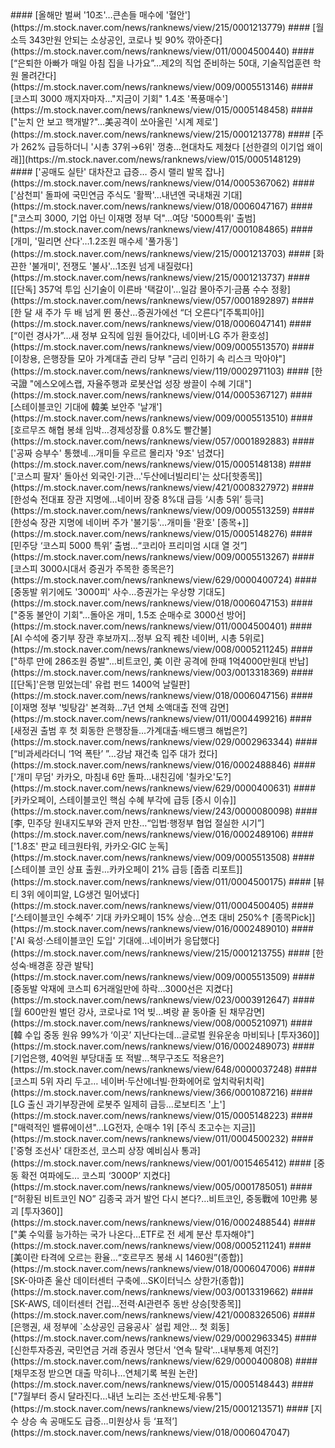 <head><meta charset="utf-8"><title>Vers : 20250623_2300 </title></head>
#### [올해만 벌써 '10조'…큰손들 매수에 '혈안'](https://m.stock.naver.com/news/ranknews/view/215/0001213779)
#### [월소득 343만원 안되는 소상공인, 코로나 빚 90% 깎아준다](https://m.stock.naver.com/news/ranknews/view/011/0004500440)
#### [“은퇴한 아빠가 매일 아침 집을 나가요”…제2의 직업 준비하는 50대, 기술직업훈련 학원 몰려간다](https://m.stock.naver.com/news/ranknews/view/009/0005513146)
#### [코스피 3000 깨지자마자…"지금이 기회" 1.4조 '폭풍매수'](https://m.stock.naver.com/news/ranknews/view/015/0005148458)
#### ["눈치 안 보고 핵개발?"…美공격이 쏘아올린 '시계 제로'](https://m.stock.naver.com/news/ranknews/view/215/0001213778)
#### [주가 262% 급등하더니 '시총 37위→6위' 껑충…현대차도 제쳤다 [선한결의 이기업 왜이래]](https://m.stock.naver.com/news/ranknews/view/015/0005148129)
#### ['공매도 실탄' 대차잔고 급증… 증시 랠리 발목 잡나](https://m.stock.naver.com/news/ranknews/view/014/0005367062)
#### ['삼천피' 돌파에 국민연금 주식도 '활짝'…내년엔 국내채권 기대](https://m.stock.naver.com/news/ranknews/view/018/0006047167)
#### ["코스피 3000, 기업 아닌 이재명 정부 덕"…여당 '5000특위' 출범](https://m.stock.naver.com/news/ranknews/view/417/0001084865)
#### [개미, '밀리면 산다'…1.2조원 매수세 '풀가동'](https://m.stock.naver.com/news/ranknews/view/215/0001213703)
#### [화끈한 '불개미', 전쟁도 '불사'…1조원 넘게 내질렀다](https://m.stock.naver.com/news/ranknews/view/215/0001213737)
#### [[단독] 357억 투입 신기술이 이른바 '택갈이'…일감 몰아주기·금품 수수 정황](https://m.stock.naver.com/news/ranknews/view/057/0001892897)
#### [한 달 새 주가 두 배 넘게 뛴 풍산…증권가에선 “더 오른다”[주톡피아]](https://m.stock.naver.com/news/ranknews/view/018/0006047141)
#### [“이런 경사가”…새 정부 요직에 임원 들어갔다, 네이버·LG 주가 환호성](https://m.stock.naver.com/news/ranknews/view/009/0005513570)
#### [이창용, 은행장들 모아 가계대출 관리 당부 "금리 인하기 속 리스크 막아야"](https://m.stock.naver.com/news/ranknews/view/119/0002971103)
#### [한국證 "에스오에스랩, 자율주행과 로봇산업 성장 쌍끌이 수혜 기대"](https://m.stock.naver.com/news/ranknews/view/014/0005367127)
#### [스테이블코인 기대에 韓美 보안주 '날개'](https://m.stock.naver.com/news/ranknews/view/009/0005513510)
#### [호르무즈 해협 봉쇄 임박…경제성장률 0.8%도 빨간불](https://m.stock.naver.com/news/ranknews/view/057/0001892883)
#### ['공짜 승부수' 통했네…개미들 우르르 몰리자 '9조' 넘겼다](https://m.stock.naver.com/news/ranknews/view/015/0005148138)
#### ['코스피 팔자' 돌아선 외국인·기관…'두산에너빌리티'는 샀다[핫종목]](https://m.stock.naver.com/news/ranknews/view/421/0008327972)
#### [한성숙 전대표 장관 지명에…네이버 장중 8%대 급등 ‘시총 5위’ 등극](https://m.stock.naver.com/news/ranknews/view/009/0005513259)
#### [한성숙 장관 지명에 네이버 주가 '불기둥'…개미들 '환호' [종목+]](https://m.stock.naver.com/news/ranknews/view/015/0005148276)
#### [민주당 ‘코스피 5000 특위’ 출범…“코리아 프리미엄 시대 열 것”](https://m.stock.naver.com/news/ranknews/view/009/0005513267)
#### [코스피 3000시대서 증권가 주목한 종목은?](https://m.stock.naver.com/news/ranknews/view/629/0000400724)
#### [중동발 위기에도 '3000피' 사수…증권가는 우상향 기대도](https://m.stock.naver.com/news/ranknews/view/018/0006047153)
#### ["중동 불안이 기회"…돌아온 개미, 1.5조 순매수로 3000선 방어](https://m.stock.naver.com/news/ranknews/view/011/0004500401)
#### [AI 수석에 중기부 장관 후보까지…정부 요직 꿰찬 네이버, 시총 5위로](https://m.stock.naver.com/news/ranknews/view/008/0005211245)
#### ["하루 만에 286조원 증발"…비트코인, 美 이란 공격에 한때 1억4000만원대 반납](https://m.stock.naver.com/news/ranknews/view/003/0013318369)
#### [[단독]'은행 믿었는데' 유럽 펀드 1400억 날릴판](https://m.stock.naver.com/news/ranknews/view/018/0006047156)
#### [이재명 정부 '빚탕감' 본격화…7년 연체 소액대출 전액 감면](https://m.stock.naver.com/news/ranknews/view/011/0004499216)
#### [새정권 출범 후 첫 회동한 은행장들…가계대출·배드뱅크 해법은?](https://m.stock.naver.com/news/ranknews/view/029/0002963344)
#### [“비과세라더니 ‘1억 폭탄’ ”…강남 재건축 입주 대가 컸다](https://m.stock.naver.com/news/ranknews/view/016/0002488846)
#### ['개미 무덤' 카카오, 마침내 6만 돌파…내친김에 '칠카오'도?](https://m.stock.naver.com/news/ranknews/view/629/0000400631)
#### [카카오페이, 스테이블코인 핵심 수혜 부각에 급등 [증시 이슈]](https://m.stock.naver.com/news/ranknews/view/243/0000080098)
#### [李, 민주당 원내지도부와 관저 만찬…“입법·행정부 협업 절실한 시기”](https://m.stock.naver.com/news/ranknews/view/016/0002489106)
#### ['1.8조' 판교 테크원타워, 카카오·GIC 눈독](https://m.stock.naver.com/news/ranknews/view/009/0005513508)
#### [스테이블 코인 상표 출원…카카오페이 21% 급등 [줍줍 리포트]](https://m.stock.naver.com/news/ranknews/view/011/0004500175)
#### [뷰티 3위 에이피알, LG생건 밀어냈다](https://m.stock.naver.com/news/ranknews/view/011/0004500405)
#### [‘스테이블코인 수혜주’ 기대 카카오페이 15% 상승…연초 대비 250%↑ [종목Pick]](https://m.stock.naver.com/news/ranknews/view/016/0002489010)
#### ['AI 육성·스테이블코인 도입' 기대에…네이버가 응답했다](https://m.stock.naver.com/news/ranknews/view/215/0001213755)
#### [한성숙·배경훈 장관 발탁](https://m.stock.naver.com/news/ranknews/view/009/0005513509)
#### [중동발 악재에 코스피 6거래일만에 하락…3000선은 지켰다](https://m.stock.naver.com/news/ranknews/view/023/0003912647)
#### [월 600만원 벌던 강사, 코로나로 1억 빚…벼랑 끝 동아줄 된 채무감면](https://m.stock.naver.com/news/ranknews/view/008/0005210971)
#### [韓 수입 중동 원유 99%가 ‘이곳’ 지난다는데…글로벌 원유운송 마비되나 [투자360]](https://m.stock.naver.com/news/ranknews/view/016/0002489073)
#### [기업은행, 40억원 부당대출 또 적발…책무구조도 적용은?](https://m.stock.naver.com/news/ranknews/view/648/0000037248)
#### [코스피 5위 자리 두고… 네이버·두산에너빌·한화에어로 엎치락뒤치락](https://m.stock.naver.com/news/ranknews/view/366/0001087216)
#### [LG 출신 과기부장관에 로봇주 일제히 급등…로보티즈 '上'](https://m.stock.naver.com/news/ranknews/view/015/0005148223)
#### ["매력적인 밸류에이션"…LG전자, 순매수 1위 [주식 초고수는 지금]](https://m.stock.naver.com/news/ranknews/view/011/0004500232)
#### ['중형 조선사' 대한조선, 코스피 상장 예비심사 통과](https://m.stock.naver.com/news/ranknews/view/001/0015465412)
#### [중동 확전 여파에도… 코스피 ‘3000P’ 지켰다](https://m.stock.naver.com/news/ranknews/view/005/0001785051)
#### [“허황된 비트코인 NO” 김종국 과거 발언 다시 본다?…비트코인, 중동戰에 10만弗 붕괴 [투자360]](https://m.stock.naver.com/news/ranknews/view/016/0002488544)
#### ["美 수익률 능가하는 국가 나온다…ETF로 전 세계 분산 투자해야"](https://m.stock.naver.com/news/ranknews/view/008/0005211241)
#### [美이란 타격에 오르는 환율…“호르무즈 봉쇄 시 1460원”(종합)](https://m.stock.naver.com/news/ranknews/view/018/0006047006)
#### [SK-아마존 울산 데이터센터 구축에…SK이터닉스 상한가(종합)](https://m.stock.naver.com/news/ranknews/view/003/0013319662)
#### [SK-AWS, 데이터센터 건립…전력·AI관련주 동반 상승[핫종목]](https://m.stock.naver.com/news/ranknews/view/421/0008326506)
#### [은행권, 새 정부에 `소상공인 금융공사` 설립 제안… 첫 회동](https://m.stock.naver.com/news/ranknews/view/029/0002963345)
#### [신한투자증권, 국민연금 거래 증권사 명단서 '연속 탈락'…내부통제 여진?](https://m.stock.naver.com/news/ranknews/view/629/0000400808)
#### [채무조정 받으면 대출 막히나…연체기록 복원 논란](https://m.stock.naver.com/news/ranknews/view/015/0005148443)
#### ["7월부터 증시 달라진다…내년 노리는 조선·반도체·유통"](https://m.stock.naver.com/news/ranknews/view/215/0001213571)
#### [지수 상승 속 공매도도 급증…미원상사 등 ‘표적’](https://m.stock.naver.com/news/ranknews/view/018/0006047047)
